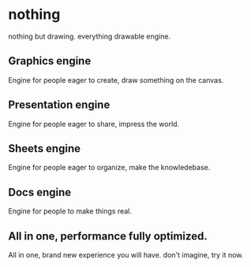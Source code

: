 # nothing
nothing but drawing. everything drawable engine.



## Graphics engine
Engine for people eager to create, draw something on the canvas.

## Presentation engine
Engine for people eager to share, impress the world.

## Sheets engine
Engine for people eager to organize, make the knowledebase.

## Docs engine
Engine for people to make things real.

## All in one, performance fully optimized.
All in one, brand new experience you will have. don't imagine, try it now.

